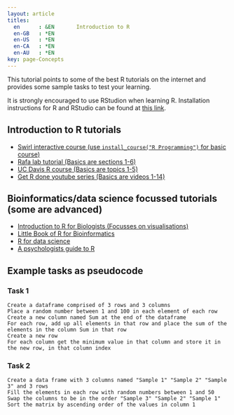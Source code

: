 ```yaml
---
layout: article
titles:
  en      : &EN       Introduction to R
  en-GB   : *EN
  en-US   : *EN
  en-CA   : *EN
  en-AU   : *EN
key: page-Concepts
---
```



This tutorial points to some of the best R tutorials on the internet and provides some sample tasks to test your learning.<br>

It is strongly encouraged to use RStudion when learning R. Installation instructions for R and RStudio can be found at [this link](https://rstudio-education.github.io/hopr/starting.html).

## Introduction to R tutorials
*  [Swirl interactive course (use `install_course("R Programming")` for basic course)](https://swirlstats.com/students.html)
* [Rafa lab tutorial (Basics are sections 1-6)](http://rafalab.dfci.harvard.edu/dsbook/getting-started.html)
* [UC Davis R course (Basics are topics 1-5)](https://ucdavis-bioinformatics-training.github.io/2021-March-Introduction-to-R-for-Bioinformatics/R/Intro2R_main)
* [Get R done youtube series (Basics are videos 1-14)](https://www.youtube.com/playlist?list=PLmNgrNF3pZqg2GPmcIAWDa1A2-cAfbX37)

## Bioinformatics/data science focussed tutorials (some are advanced)
* [Introduction to R for Biologists (Focusses on visualisations)](https://melbournebioinformatics.github.io/r-intro-biologists/intro_r_biologists.html)
* [Little Book of R for Bioinformatics](https://a-little-book-of-r-for-bioinformatics.readthedocs.io/en/latest/)
* [R for data science](https://r4ds.had.co.nz/index.html)
* [A psychologists guide to R](https://github.com/seanchrismurphy/A-Psychologists-Guide-to-R/tree/master)

## Example tasks as pseudocode
### Task 1
```console
Create a dataframe comprised of 3 rows and 3 columns
Place a random number between 1 and 100 in each element of each row
Create a new column named Sum at the end of the dataframe
For each row, add up all elements in that row and place the sum of the elements in the column Sum in that row
Create a new row
For each column get the minimum value in that column and store it in the new row, in that column index
```
### Task 2
```console
Create a data frame with 3 columns named "Sample 1" "Sample 2" "Sample 3" and 3 rows
Fill the elements in each row with random numbers between 1 and 50
Swap the columns to be in the order "Sample 3" "Sample 2" "Sample 1"
Sort the matrix by ascending order of the values in column 1
```
